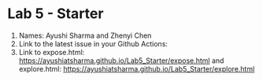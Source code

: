 # Lab 5 - Starter
1. Names: Ayushi Sharma and Zhenyi Chen
2. Link to the latest issue in your Github Actions: <insert link>
3. Link to expose.html: https://ayushiatsharma.github.io/Lab5_Starter/expose.html and explore.html: https://ayushiatsharma.github.io/Lab5_Starter/explore.html
